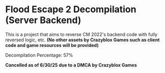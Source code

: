 # Flood Escape 2 Decompilation (Server Backend)
This is a project that aims to reverse CM 2022's backend code with fully reversed logic, etc.
**(No other assets by Crazyblox Games such as client code and game resources will be provided)**

Decompilation Percentage: 57%

**Cancelled as of 6/30/25 due to a DMCA by Crazyblox Games**
